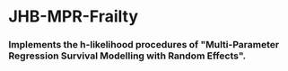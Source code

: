 # JHB-MPR-Frailty
### Implements the h-likelihood procedures of "Multi-Parameter Regression Survival Modelling with Random Effects". 
